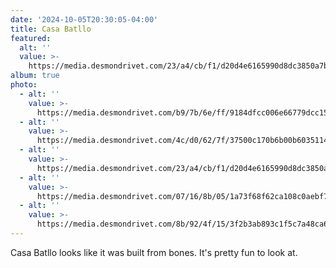 ```yaml
---
date: '2024-10-05T20:30:05-04:00'
title: Casa Batllo
featured:
  alt: ''
  value: >-
    https://media.desmondrivet.com/23/a4/cb/f1/d20d4e6165990d8dc3850a7bf9c2d4bd2620a1476b3beba4612c6b99.jpg 
album: true
photo:
  - alt: ''
    value: >-
      https://media.desmondrivet.com/b9/7b/6e/ff/9184dfcc006e66779dcc1552a37897f263536008912ca0317b8851f3.jpg
  - alt: ''
    value: >-
      https://media.desmondrivet.com/4c/d0/62/7f/37500c170b6b00b6035114aa441ab3ea9fb27bb7fbca59c70d922de5.jpg
  - alt: ''
    value: >-
      https://media.desmondrivet.com/23/a4/cb/f1/d20d4e6165990d8dc3850a7bf9c2d4bd2620a1476b3beba4612c6b99.jpg
  - alt: ''
    value: >-
      https://media.desmondrivet.com/07/16/8b/05/1a73f68f62ca108c0aebf752ad8a024f6ac8b6e9b645799ef10b02b2.jpg
  - alt: ''
    value: >-
      https://media.desmondrivet.com/8b/92/4f/15/3f2b3ab893c1f5c7a48ca60547f99a2b4db12b2f2ce4df9c26cb4c41.jpg
---
```


Casa Batllo looks like it was built from bones.  It's pretty fun to look at.
